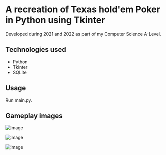 # A recreation of Texas hold'em Poker in Python using Tkinter

Developed during 2021 and 2022 as part of my Computer Science A-Level.

## Technologies used
- Python
- Tkinter
- SQLite

## Usage
Run main.py.

## Gameplay images
![image](https://github.com/k-jar/tkinter-poker/assets/148806032/0c58b671-355e-4962-9277-8df9532559c4)

![image](https://github.com/k-jar/tkinter-poker/assets/148806032/1bd3eef3-40a3-4c55-b812-55f301c8da6b)

![image](https://github.com/k-jar/tkinter-poker/assets/148806032/5529d87e-9bc4-4fa4-8f34-2f1e47ac9812)


